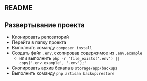 ## README

Развертывание проекта
-

- Клонировать репозиторий
- Перейти в папку проекта
- Выполнить команду `composer install`
- Создать файл `.env`, скопировав содержимое из `.env.example`
  - или выполнить `php -r "file_exists('.env') || copy('.env.example', '.env');"`
- Скопировать архив бекапа в `storage/app/backups`
- Выполнить команду `php artisan backup:restore`
